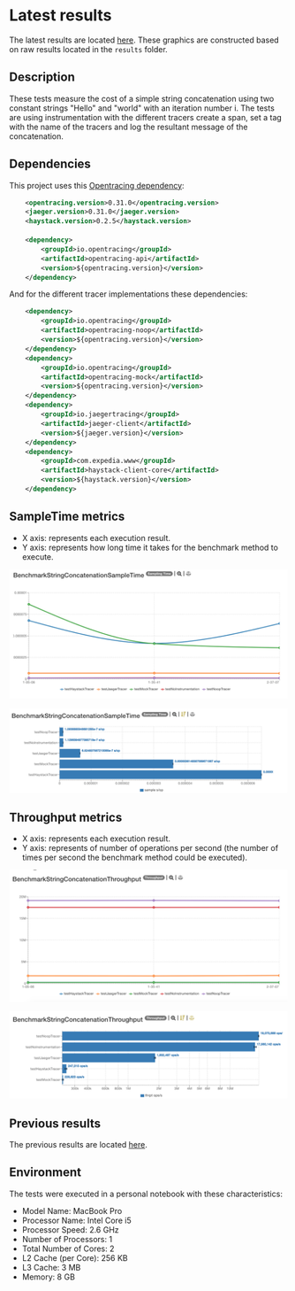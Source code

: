 # Latest results

The latest results are located [here](http://jmh.morethan.io/?sources=https://raw.githubusercontent.com/gsoria/opentracing-java-benchmark/master/opentracing-benchmark-simple-java/results/jmh-2019-04-04-21-05-06.json,https://raw.githubusercontent.com/gsoria/opentracing-java-benchmark/master/opentracing-benchmark-simple-java/results/jmh-2019-04-04-21-35-41.json,https://raw.githubusercontent.com/gsoria/opentracing-java-benchmark/master/opentracing-benchmark-simple-java/results/jmh-2019-04-04-22-37-07.json&topBar=Opentracing%20simple%20java).
These graphics are constructed based on raw results located in the ``results`` folder.

## Description

These tests measure the cost of a simple string concatenation using two constant strings "Hello" and "world" with an iteration number i.
The tests are using instrumentation with the different tracers create a span, set a tag with the name of the tracers and log the resultant message of the concatenation.

## Dependencies

This project uses this [Opentracing dependency](https://github.com/opentracing/opentracing-java):

```xml
    <opentracing.version>0.31.0</opentracing.version>
    <jaeger.version>0.31.0</jaeger.version>
    <haystack.version>0.2.5</haystack.version>

    <dependency>
        <groupId>io.opentracing</groupId>
        <artifactId>opentracing-api</artifactId>
	    <version>${opentracing.version}</version>
    </dependency>
```

And for the different tracer implementations these dependencies:

```xml
    <dependency>
        <groupId>io.opentracing</groupId>
        <artifactId>opentracing-noop</artifactId>
        <version>${opentracing.version}</version>
    </dependency>
    <dependency>
        <groupId>io.opentracing</groupId>
        <artifactId>opentracing-mock</artifactId>
        <version>${opentracing.version}</version>
    </dependency>
    <dependency>
        <groupId>io.jaegertracing</groupId>
        <artifactId>jaeger-client</artifactId>
        <version>${jaeger.version}</version>
    </dependency>
    <dependency>
        <groupId>com.expedia.www</groupId>
        <artifactId>haystack-client-core</artifactId>
        <version>${haystack.version}</version>
    </dependency>
```

## SampleTime metrics

- X axis: represents each execution result.
- Y axis: represents how long time it takes for the benchmark method to execute.

![BenchmarkStringConcatenationSampleTime-3](results-imgs/BenchmarkStringConcatenationSampleTime.3.png)

![BenchmarkStringConcatenationSampleTime-4](results-imgs/BenchmarkStringConcatenationSampleTime.4.png)

## Throughput metrics

- X axis: represents each execution result.
- Y axis: represents of number of operations per second  (the number of times per second the benchmark method could be executed).

![BenchmarkStringConcatenationThroughput-3](results-imgs/BenchmarkStringConcatenationThroughput.3.png)

![BenchmarkStringConcatenationThroughput-4](results-imgs/BenchmarkStringConcatenationThroughput.4.png)

## Previous results
The previous results are located [here](results-md/previous.md).

## Environment
The tests were executed in a personal notebook with these characteristics:

- Model Name:	MacBook Pro
- Processor Name:	Intel Core i5
- Processor Speed:	2.6 GHz
- Number of Processors:	1
- Total Number of Cores:	2
- L2 Cache (per Core):	256 KB
- L3 Cache:	3 MB
- Memory:	8 GB

